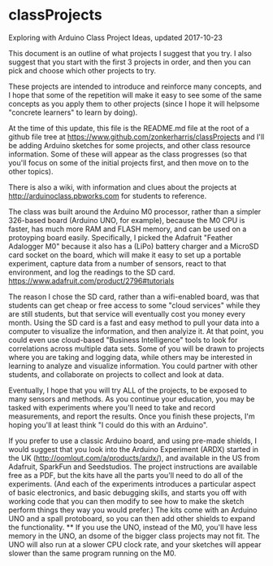 # classProjects
Exploring with Arduino      Class Project Ideas, updated 2017-10-23

This document is an outline of what projects I suggest that you try.
I also suggest that you start with the first 3 projects in order, and
then you can pick and choose which other projects to try.

These projects are intended to introduce and reinforce many concepts,
and I hope that some of the repetition will make it easy to see some
of the same concepts as you apply them to other projects (since I
hope it will helpsome "concrete learners" to learn by doing).

At the time of this update, this file is the README.md file at the root
of a github file tree at https://www.github.com/zonkerharris/classProjects
and I'll be adding Arduino sketches for some projects, and other class
resource information. Some of these will appear as the class progresses
(so that you'll focus on some of the initial projects first, and then
move on to the other topics). 

There is also a wiki, with information and clues about the projects
at http://arduinoclass.pbworks.com for students to reference.

The class was built around the Arduino M0 processor, rather than a 
simpler 326-based board (Arduino UNO, for example), because the M0
CPU is faster, has much more RAM and FLASH memory, and can be used
on a protoyping board easily. Specifically, I picked the Adafruit
"Feather Adalogger M0" because it also has a (LiPo) battery charger
and a MicroSD card socket on the board, which will make it easy to
set up a portable experiment, capture data from a number of sensors,
react to that environment, and log the readings to the SD card.
   https://www.adafruit.com/product/2796#tutorials 
   
The reason I chose the SD card, rather than a wifi-enabled board,
was that students can get cheap or free access to some "cloud services"
while they are still students, but that service will eventually cost 
you money every month. Using the SD card is a fast and easy method to 
pull your data into a computer to visualize the information, and
then analyize it. At that point, you could even use cloud-based
"Business Intelligence" tools to look for correlations across 
multiple data sets. Some of you will be drawn to projects where 
you are taking and logging data, while others may be interested
in learning to analyze and visualize information. You could
partner with other students, and collaborate on projects to
collect and look at data.

Eventually, I hope that you will try ALL of the projects, to
be exposed to many sensors and methods. As you continue your
education, you may be tasked with experiments where you'll need
to take and record measurements, and report the results. Once
you finish these projects, I'm hoping you'll at least think 
"I could do this with an Arduino".

If you prefer to use a classic Arduino board, and using pre-made 
shields, I would suggest that you look into the Arduino Experiment
(ARDX) started in the UK (http://oomlout.com/a/products/ardx/),
and available in the US from Adafruit, SparkFun and Seedstudios.
The project instructions are available free as a PDF, but the
kits have all the parts you'll need to do all of the experiments.
(And each of the experiments introduces a particular aspect of
basic electronics, and basic debugging skills, and starts you
off with working code that you can then modify to see how to
make the sketch perform things they way you would prefer.) The
kits come with an Arduino UNO and a spall protoboard, so you
can then add other shields to expand the functionality.
  ** If you use the UNO, instead of the M0, you'll have
     less memory in the UNO, an dsome of the bigger class
     projects may not fit. The UNO will also run at a slower
     CPU clock rate, and your sketches will appear slower
     than the same program running on the M0.
